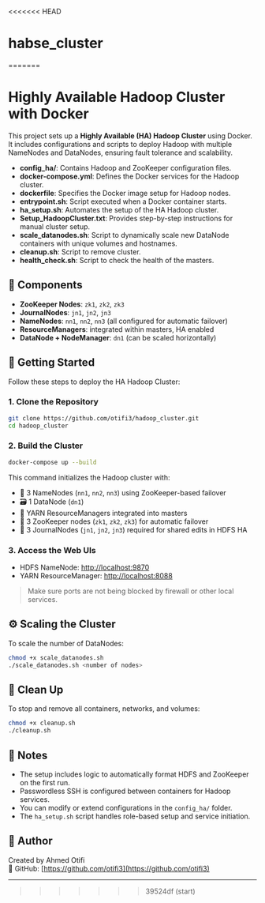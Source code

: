 <<<<<<< HEAD
# habse_cluster
=======
# Highly Available Hadoop Cluster with Docker

This project sets up a **Highly Available (HA) Hadoop Cluster** using Docker. It includes configurations and scripts to deploy Hadoop with multiple NameNodes and DataNodes, ensuring fault tolerance and scalability.



- **config_ha/**: Contains Hadoop and ZooKeeper configuration files.
- **docker-compose.yml**: Defines the Docker services for the Hadoop cluster.
- **dockerfile**: Specifies the Docker image setup for Hadoop nodes.
- **entrypoint.sh**: Script executed when a Docker container starts.
- **ha_setup.sh**: Automates the setup of the HA Hadoop cluster.
- **Setup_HadoopCluster.txt**: Provides step-by-step instructions for manual cluster setup.
- **scale_datanodes.sh**: Script to dynamically scale new DataNode containers with unique volumes and hostnames.
- **cleanup.sh**: Script to remove cluster.
- **health_check.sh**: Script to check the health of the masters.

## 🧩 Components

- **ZooKeeper Nodes**: `zk1`, `zk2`, `zk3`
- **JournalNodes**: `jn1`, `jn2`, `jn3`
- **NameNodes**: `nn1`, `nn2`, `nn3` (all configured for automatic failover)
- **ResourceManagers**: integrated within masters, HA enabled
- **DataNode + NodeManager**: `dn1` (can be scaled horizontally)


## 🚀 Getting Started

Follow these steps to deploy the HA Hadoop Cluster:

### 1. Clone the Repository

```bash
git clone https://github.com/otifi3/hadoop_cluster.git
cd hadoop_cluster
```

### 2. Build the Cluster

```bash
docker-compose up --build
```

This command initializes the Hadoop cluster with:
- 🧠 3 NameNodes (`nn1`, `nn2`, `nn3`) using ZooKeeper-based failover
- 🗃️ 1 DataNode (`dn1`)
- 🐘 YARN ResourceManagers integrated into masters
- 🦓 3 ZooKeeper nodes (`zk1`, `zk2`, `zk3`) for automatic failover
- 📓 3 JournalNodes (`jn1`, `jn2`, `jn3`) required for shared edits in HDFS HA

### 3. Access the Web UIs

- HDFS NameNode: [http://localhost:9870](http://localhost:9870)
- YARN ResourceManager: [http://localhost:8088](http://localhost:8088)

> Make sure ports are not being blocked by firewall or other local services.

## ⚙️ Scaling the Cluster

To scale the number of DataNodes:

```bash
chmod +x scale_datanodes.sh
./scale_datanodes.sh <number of nodes>
```

## 🧹 Clean Up

To stop and remove all containers, networks, and volumes:

```bash
chmod +x cleanup.sh
./cleanup.sh
```

## 📌 Notes

- The setup includes logic to automatically format HDFS and ZooKeeper on the first run.
- Passwordless SSH is configured between containers for Hadoop services.
- You can modify or extend configurations in the `config_ha/` folder.
- The `ha_setup.sh` script handles role-based setup and service initiation.

## 👤 Author

Created by Ahmed Otifi  
🔗 GitHub: [https://github.com/otifi3](https://github.com/otifi3)

---

 

>>>>>>> 39524df (start)
